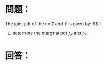 # 問題：
The joint pdf of the r.v $X$ and $Y$ is given by:
$$
f

1. determine the marginal pdf $f_X$ and $f_Y$.
# 回答：